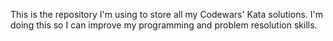 This is the repository I'm using to store all my Codewars' Kata solutions. I'm doing this so I can improve my programming and problem resolution skills.

